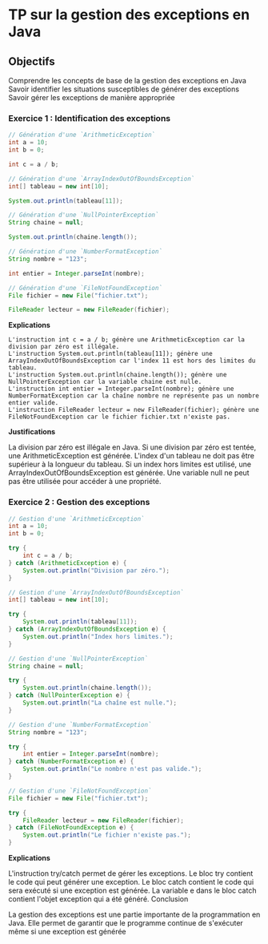 
# TP sur la gestion des exceptions en Java

## Objectifs

Comprendre les concepts de base de la gestion des exceptions en Java
Savoir identifier les situations susceptibles de générer des exceptions
Savoir gérer les exceptions de manière appropriée

### Exercice 1 : Identification des exceptions

```Java
// Génération d'une `ArithmeticException`
int a = 10;
int b = 0;

int c = a / b;

// Génération d'une `ArrayIndexOutOfBoundsException`
int[] tableau = new int[10];

System.out.println(tableau[11]);

// Génération d'une `NullPointerException`
String chaine = null;

System.out.println(chaine.length());

// Génération d'une `NumberFormatException`
String nombre = "123";

int entier = Integer.parseInt(nombre);

// Génération d'une `FileNotFoundException`
File fichier = new File("fichier.txt");

FileReader lecteur = new FileReader(fichier);
```

**Explications**

```
L'instruction int c = a / b; génère une ArithmeticException car la division par zéro est illégale.
L'instruction System.out.println(tableau[11]); génère une ArrayIndexOutOfBoundsException car l'index 11 est hors des limites du tableau.
L'instruction System.out.println(chaine.length()); génère une NullPointerException car la variable chaine est nulle.
L'instruction int entier = Integer.parseInt(nombre); génère une NumberFormatException car la chaîne nombre ne représente pas un nombre entier valide.
L'instruction FileReader lecteur = new FileReader(fichier); génère une FileNotFoundException car le fichier fichier.txt n'existe pas.
```

**Justifications**

La division par zéro est illégale en Java. Si une division par zéro est tentée, une ArithmeticException est générée.
L'index d'un tableau ne doit pas être supérieur à la longueur du tableau. Si un index hors limites est utilisé, une ArrayIndexOutOfBoundsException est générée.
Une variable null ne peut pas être utilisée pour accéder à une propriété.

### Exercice 2 : Gestion des exceptions

```Java
// Gestion d'une `ArithmeticException`
int a = 10;
int b = 0;

try {
    int c = a / b;
} catch (ArithmeticException e) {
    System.out.println("Division par zéro.");
}

// Gestion d'une `ArrayIndexOutOfBoundsException`
int[] tableau = new int[10];

try {
    System.out.println(tableau[11]);
} catch (ArrayIndexOutOfBoundsException e) {
    System.out.println("Index hors limites.");
}

// Gestion d'une `NullPointerException`
String chaine = null;

try {
    System.out.println(chaine.length());
} catch (NullPointerException e) {
    System.out.println("La chaîne est nulle.");
}

// Gestion d'une `NumberFormatException`
String nombre = "123";

try {
    int entier = Integer.parseInt(nombre);
} catch (NumberFormatException e) {
    System.out.println("Le nombre n'est pas valide.");
}

// Gestion d'une `FileNotFoundException`
File fichier = new File("fichier.txt");

try {
    FileReader lecteur = new FileReader(fichier);
} catch (FileNotFoundException e) {
    System.out.println("Le fichier n'existe pas.");
}
```

**Explications**

L'instruction try/catch permet de gérer les exceptions.
Le bloc try contient le code qui peut générer une exception.
Le bloc catch contient le code qui sera exécuté si une exception est générée.
La variable e dans le bloc catch contient l'objet exception qui a été généré.
Conclusion

La gestion des exceptions est une partie importante de la programmation en Java. Elle permet de garantir que le programme continue de s'exécuter même si une exception est générée
